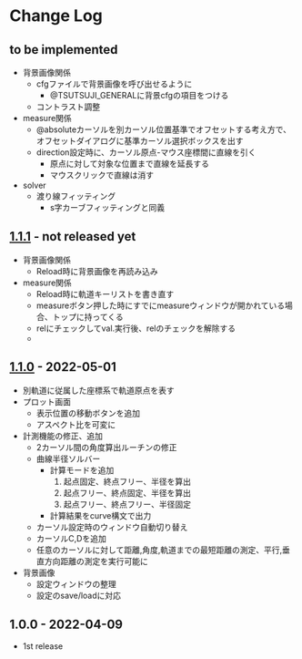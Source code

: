 # Change Log

## to be implemented

- 背景画像関係
  - cfgファイルで背景画像を呼び出せるように
    - @TSUTSUJI_GENERALに背景cfgの項目をつける
  - コントラスト調整
- measure関係
  - @absoluteカーソルを別カーソル位置基準でオフセットする考え方で、オフセットダイアログに基準カーソル選択ボックスを出す
  - direction設定時に、カーソル原点-マウス座標間に直線を引く
    - 原点に対して対象な位置まで直線を延長する
	- マウスクリックで直線は消す
- solver
  - 渡り線フィッティング
    - s字カーブフィッティングと同義
	
## [1.1.1] - not released yet

- 背景画像関係
  - Reload時に背景画像を再読み込み
- measure関係
  - Reload時に軌道キーリストを書き直す
  - measureボタン押した時にすでにmeasureウィンドウが開かれている場合、トップに持ってくる
  - relにチェックしてval.実行後、relのチェックを解除する
  - 
  
## [1.1.0] - 2022-05-01

- 別軌道に従属した座標系で軌道原点を表す
- プロット画面
  - 表示位置の移動ボタンを追加
  - アスペクト比を可変に
- 計測機能の修正、追加
  - 2カーソル間の角度算出ルーチンの修正
  - 曲線半径ソルバー
    - 計算モードを追加
      1. 起点固定、終点フリー、半径を算出
	  1. 起点フリー、終点固定、半径を算出
	  1. 起点フリー、終点フリー、半径固定
	- 計算結果をcurve構文で出力
  - カーソル設定時のウィンドウ自動切り替え
  - カーソルC,Dを追加
  - 任意のカーソルに対して距離,角度,軌道までの最短距離の測定、平行,垂直方向距離の測定を実行可能に
- 背景画像
  - 設定ウィンドウの整理
  - 設定のsave/loadに対応

## 1.0.0 - 2022-04-09

- 1st release

[1.1.1]: https://github.com/konawasabi/tsutsuji-trackcomputer/compare/ver1.1.0...ver1.1.1
[1.1.0]: https://github.com/konawasabi/tsutsuji-trackcomputer/compare/v1.0.0...ver1.1.0
